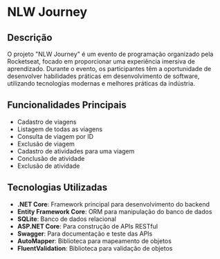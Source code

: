 # NLW Journey

## Descrição
O projeto "NLW Journey" é um evento de programação organizado pela Rocketseat, focado em proporcionar uma experiência imersiva de aprendizado. Durante o evento, os participantes têm a oportunidade de desenvolver habilidades práticas em desenvolvimento de software, utilizando tecnologias modernas e melhores práticas da indústria.

## Funcionalidades Principais
- Cadastro de viagens
- Listagem de todas as viagens
- Consulta de viagem por ID
- Exclusão de viagem
- Cadastro de atividades para uma viagem
- Conclusão de atividade
- Exclusão de atividade

## Tecnologias Utilizadas
- **.NET Core**: Framework principal para desenvolvimento do backend
- **Entity Framework Core**: ORM para manipulação do banco de dados
- **SQLite**: Banco de dados relacional
- **ASP.NET Core**: Para construção de APIs RESTful
- **Swagger**: Para documentação e teste das APIs
- **AutoMapper**: Biblioteca para mapeamento de objetos
- **FluentValidation**: Biblioteca para validação de objetos
